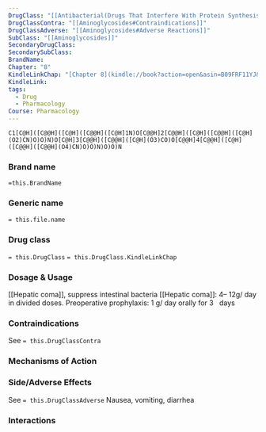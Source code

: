 ```yaml
---
DrugClass: "[[Antibacterial(Drugs That Interfere With Protein Synthesis)]]"
DrugClassContra: "[[Aminoglycosides#Contraindications]]"
DrugClassAdverse: "[[Aminoglycosides#Adverse Reactions]]"
SubClass: "[[Aminoglycosides]]"
SecondaryDrugClass: 
SecondarySubClass: 
BrandName: 
Chapter: "8"
KindleLinkChap: "[Chapter 8](kindle://book?action=open&asin=B09FRF11YJ&location=4155)"
KindleLink: 
tags:
  - Drug
  - Pharmacology
Course: Pharmacology
---
```

```smiles
C1[C@H]([C@@H]([C@H]([C@@H]([C@H]1N)O[C@@H]2[C@@H]([C@H]([C@@H]([C@H](O2)CN)O)O)N)O[C@H]3[C@@H]([C@@H]([C@H](O3)CO)O[C@@H]4[C@@H]([C@H]([C@@H]([C@@H](O4)CN)O)O)N)O)O)N
```

### Brand name
`=this.BrandName`
### Generic name
`= this.file.name`

### Drug class 
`= this.DrugClass`
	`= this.DrugClass.KindleLinkChap`

### Dosage & Usage
[[Hepatic coma]], suppress intestinal bacteria
[[Hepatic coma]]: 4– 12g/ day in divided doses. 
Preoperative prophylaxis: 1 g/ day orally for 3   days

### Contraindications
See `= this.DrugClassContra`

### Mechanisms of Action

### Side/Adverse Effects
See `= this.DrugClassAdverse`
Nausea, vomiting, diarrhea
### Interactions
